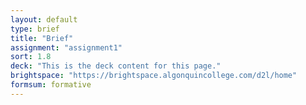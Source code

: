```yaml
---
layout: default
type: brief
title: "Brief"
assignment: "assignment1"
sort: 1.8
deck: "This is the deck content for this page."
brightspace: "https://brightspace.algonquincollege.com/d2l/home"
formsum: formative
---
```

